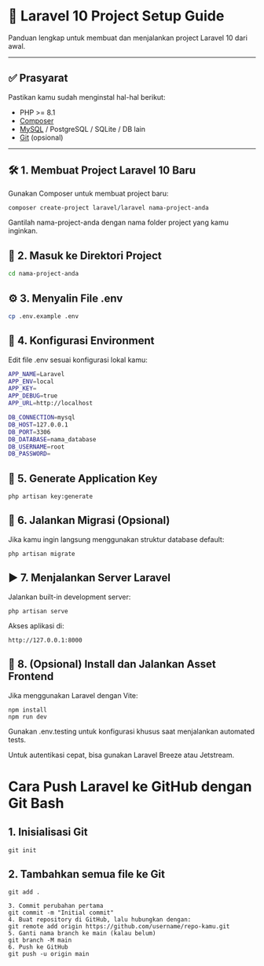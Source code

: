 # 🚀 Laravel 10 Project Setup Guide

Panduan lengkap untuk membuat dan menjalankan project Laravel 10 dari awal.

---

## ✅ Prasyarat

Pastikan kamu sudah menginstal hal-hal berikut:

- PHP >= 8.1
- [Composer](https://getcomposer.org/)
- [MySQL](https://www.mysql.com/) / PostgreSQL / SQLite / DB lain
- [Git](https://git-scm.com/) (opsional)

---

## 🛠️ 1. Membuat Project Laravel 10 Baru

Gunakan Composer untuk membuat project baru:

```bash
composer create-project laravel/laravel nama-project-anda
```
Gantilah nama-project-anda dengan nama folder project yang kamu inginkan.

## 📂 2. Masuk ke Direktori Project
``` bash
cd nama-project-anda
```
## ⚙️ 3. Menyalin File .env
```bash
cp .env.example .env
```
## 📝 4. Konfigurasi Environment
Edit file .env sesuai konfigurasi lokal kamu:
``` bash
APP_NAME=Laravel
APP_ENV=local
APP_KEY=
APP_DEBUG=true
APP_URL=http://localhost

DB_CONNECTION=mysql
DB_HOST=127.0.0.1
DB_PORT=3306
DB_DATABASE=nama_database
DB_USERNAME=root
DB_PASSWORD=
```
## 🔑 5. Generate Application Key
```
php artisan key:generate
```
## 🧱 6. Jalankan Migrasi (Opsional)
Jika kamu ingin langsung menggunakan struktur database default:
```
php artisan migrate
```
## ▶️ 7. Menjalankan Server Laravel
Jalankan built-in development server:
```
php artisan serve
```
Akses aplikasi di:
```
http://127.0.0.1:8000
```
## 🎨 8. (Opsional) Install dan Jalankan Asset Frontend
Jika menggunakan Laravel dengan Vite:
```
npm install
npm run dev
```

Gunakan .env.testing untuk konfigurasi khusus saat menjalankan automated tests.

Untuk autentikasi cepat, bisa gunakan Laravel Breeze atau Jetstream.



# Cara Push Laravel ke GitHub dengan Git Bash

## 1. Inisialisasi Git
```
git init
```
## 2. Tambahkan semua file ke Git
```
git add .

3. Commit perubahan pertama
git commit -m "Initial commit"
4. Buat repository di GitHub, lalu hubungkan dengan:
git remote add origin https://github.com/username/repo-kamu.git
5. Ganti nama branch ke main (kalau belum)
git branch -M main
6. Push ke GitHub
git push -u origin main
